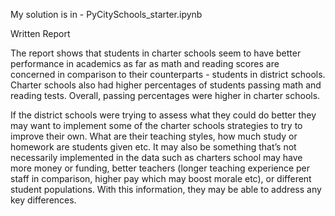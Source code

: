 My solution is in - PyCitySchools_starter.ipynb

Written Report

The report shows that students in charter schools seem to have better performance in academics as far as math and reading scores are concerned in comparison to their counterparts - students in district schools. Charter schools also had higher percentages of students passing math and reading tests. Overall, passing percentages were higher in charter schools. 

If the district schools were trying to assess what they could do better they may want to implement some of the charter schools strategies to try to improve their own. What are their teaching styles, how much study or homework are students given etc. It may also be something that’s not necessarily implemented in the data such as charters school may have more money or funding, better teachers (longer teaching experience per staff in comparison, higher pay which may boost morale etc), or different student populations. With this information, they may be able to address any key differences.
